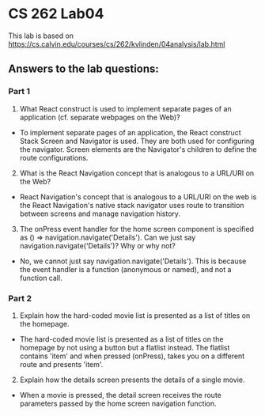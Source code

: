 # CS 262 Lab04
This lab is based on https://cs.calvin.edu/courses/cs/262/kvlinden/04analysis/lab.html

## Answers to the lab questions:
### Part 1
1. What React construct is used to implement separate pages of an application (cf. separate webpages on the Web)?
* To implement separate pages of an application, the React construct Stack Screen and Navigator is used. They are both used for configuring the navigator. Screen elements are the Navigator's children to define the route configurations.
2. What is the React Navigation concept that is analogous to a URL/URI on the Web?
* React Navigation's concept that is analogous to a URL/URI on the web is the React Navigation's native stack navigator uses route to transition between screens and manage navigation history.
3. The onPress event handler for the home screen component is specified as () => navigation.navigate('Details'). Can we just say navigation.navigate('Details')? Why or why not?
* No, we cannot just say navigation.navigate('Details'). This is because the event handler is a function (anonymous or named), and not a function call.
### Part 2
1. Explain how the hard-coded movie list is presented as a list of titles on the homepage.
* The hard-coded movie list is presented as a list of titles on the homepage by not using a button but a flatlist instead. The flatlist contains 'item' and when pressed (onPress), takes you on a different route and presents 'item'.
2. Explain how the details screen presents the details of a single movie.
* When a movie is pressed, the detail screen receives the route parameters passed by the home screen navigation function.
